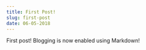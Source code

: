 ```yaml
---
title: First Post!
slug: first-post
date: 06-05-2018
---
```


First post! Blogging is now enabled using Markdown!
